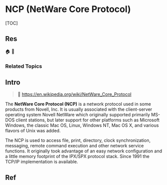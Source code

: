 # NCP (NetWare Core Protocol)

[TOC]



## Res
🏠 
🚧 


### Related Topics



## Intro
> 🔗 https://en.wikipedia.org/wiki/NetWare_Core_Protocol

The **NetWare Core Protocol (NCP)** is a network protocol used in some products from Novell, Inc. It is usually associated with the client-server operating system Novell NetWare which originally supported primarily MS-DOS client stations, but later support for other platforms such as Microsoft Windows, the classic Mac OS, Linux, Windows NT, Mac OS X, and various flavors of Unix was added.

The NCP is used to access file, print, directory, clock synchronization, messaging, remote command execution and other network service functions. It originally took advantage of an easy network configuration and a little memory footprint of the IPX/SPX protocol stack. Since 1991 the TCP/IP implementation is available.



## Ref
